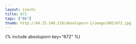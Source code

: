```yaml
--- 
layout: sieutv
title: 672
tags: ["0k"]
thumb: http://94.23.248.219/absoluporn-1/image/002/672.jpg
---
```

{% include absoluporn key="672" %} 
